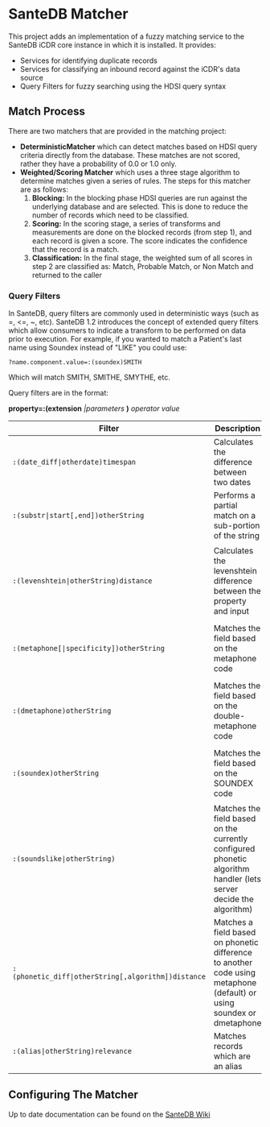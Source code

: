 # SanteDB Matcher

This project adds an implementation of a fuzzy matching service to the SanteDB iCDR 
core instance in which it is installed. It provides:

* Services for identifying duplicate records 
* Services for classifying an inbound record against the iCDR's data source
* Query Filters for fuzzy searching using the HDSI query syntax

## Match Process

There are two matchers that are provided in the matching project:

* **DeterministicMatcher** which can detect matches based on HDSI query criteria directly from the database. These matches are not scored, rather they have a probability of 0.0 or 1.0 only.
* **Weighted/Scoring Matcher** which uses a three stage algorithm to determine matches given a series of rules. The steps for this matcher are as follows:
   1. **Blocking:** In the blocking phase HDSI queries are run against the underlying database and are selected. This is done to reduce the number of records which need to be classified.
   2. **Scoring:** In the scoring stage, a series of transforms and measurements are done on the blocked records (from step 1), and each record is given a score. The score indicates
      the confidence that the record is a match.
   3. **Classification:** In the final stage, the weighted sum of all scores in step 2 are classified as: Match, Probable Match, or Non Match and returned to the caller
    
### Query Filters

In SanteDB, query filters are commonly used in deterministic ways (such as =, <=, ~, etc). SanteDB
1.2 introduces the concept of extended query filters which allow consumers to indicate a transform 
to be performed on data prior to execution. For example, if you wanted to match a Patient's last name
using Soundex instead of "LIKE" you could use:

```
?name.component.value=:(soundex)SMITH
```

Which will match SMITH, SMITHE, SMYTHE, etc.

Query filters are in the format:

**property=:(extension** *|parameters* **)** *operator* *value*

| Filter | Description | Example |
|-|-|-|
| ``` :(date_diff\|otherdate)timespan ``` | Calculates the difference between two dates | ```?dateOfBirth=:(date_diff\|2018-01-01)<1w``` Matches all patients born within one week of 2018-01-01  |
| ```:(substr\|start[,end])otherString``` | Performs a partial match on a sub-portion of the string | ```?identifier.value=:(substr\|0,6)304-304-394``` matches all patients who have an identifier starting with 304-30 |
| ```:(levenshtein\|otherString)distance``` | Calculates the levenshtein difference between the property and input | ```?name.component.value=:(levenshtein\|Jenny)<1``` matches all patients who's name is only one character different than Jenny (Jenn, Jennye but not Jennie) |
| ```:(metaphone[\|specificity])otherString``` | Matches the field based on the metaphone code | ```?name.component.value=:(metaphone)Smith``` matches any name whose metaphone code matches SMITH|
| ```:(dmetaphone)otherString```| Matches the field based on the double-metaphone code | ```?name.component.value=:(dmetaphone)Smith``` matches any name whose double metaphone code matches SMITH|
| ```:(soundex)otherString```| Matches the field based on the SOUNDEX code | ```?name.component.value=:(soundex)Smith``` matches any name whose soundex code matches SMITH|
| ```:(soundslike\|otherString)```| Matches the field based on the currently configured phonetic algorithm handler (lets server decide the algorithm)||
| ```:(phonetic_diff\|otherString[,algorithm])distance``` | Matches a field based on phonetic difference to another code using metaphone (default) or using soundex or dmetaphone| ```?name.component.value=:(phonetic_diff\|SMITH)<2``` Matches any name where the metaphone code is only 1 character different|
| ```:(alias\|otherString)relevance``` | Matches records which are an alias | ```name.component.value=:(alias\|Will)>0``` will match Will, William, and Bill |

## Configuring The Matcher

Up to date documentation can be found on the [SanteDB Wiki](https://app.gitbook.com/@fyfe-software-inc/s/ops/santempi/matching-engine)
